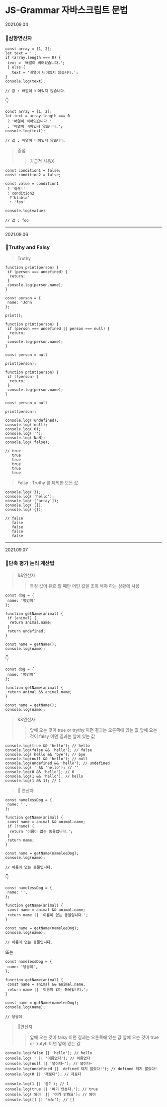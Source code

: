 # JS-Grammar 자바스크립트 문법 
2021.09.04
### :dog:삼항연산자

```
const array = [1, 2];
let text = '';
if (array.length === 0) {
 text = '배열이 비어있습니다.';
 } else {
   text = '배열이 비어있지 않습니다.';
}
console.log(text);

// 값 : 배열이 비어있지 않습니다.
```

:point_down:

```
const array = [1, 2];
let text = array.length === 0 
 ? '배열이 비어있습니다.' 
 : '배열이 비어있지 않습니다.';
console.log(text);

// 값 : 배열이 비어있지 않습니다.
```

>중첩
>>가급적 사용X

```
const condition1 = false;
const condition2 = false;

const value = condition1
 ? '와우!'
 : condition2
  ?'blabla'
  : 'foo'

console.log(value)

// 값 : foo
```

---
2021.09.06
### :dog:Truthy and Falsy

>Truthy

```
function print(person) {
 if (person === undefined) {
  return;
 }
 console.log(person.name);
}

const person = {
 name: 'John'
};

print();
```

```
function print(person) {
 if (person === undefined || person === null) {
  return;
 }
 console.log(person.name);
}

const person = null

print(person);
```

```
function print(person) {
 if (!person) {
  return;
 }
 console.log(person.name);
}

const person = null

print(person);
```

```
console.log(!undefined);
console.log(!null);
console.log(!0);
console.log(!'');
console.log(!NaN);
console.log(!false);

// true
   true
   true
   true
   true
   true
```

>Falsy : Truthy 를 제외한 모든 값

```
console.log(!3);
console.log(!'hello');
console.log(!['array']);
console.log(![]);
console.log(!{});

// false
   false
   false
   false
   false
```

---
2021.09.07
### :dog:단축 평가 논리 계산법

>&&연산자
>>특정 값이 유효 할 때만 어떤 값을 조회 해야 하는 상황에 사용

```
const dog = {
 name: '멍멍이'
};

function getName(animal) {
 if (animal) {
  return animal.name;
 }
 return undefined;
}

const name = getName();
console.log(name);
```

:point_down:

```
const dog = {
 name: '멍멍이'
};

function getName(animal) {
 return animal && animal.name;
}

const name = getName();
console.log(name);
```

>&&연산자
>>앞에 오는 것이 true or trythy 이면 결과는 오른쪽에 있는 값
>>앞에 오는 것이 falsy 이면 결과는 앞에 있는 값

```
console.log(true && 'hello'); // hello
console.log(false && 'hello'); // false
console.log('hello && 'bye'); // bye
console.log(null && 'hello'); // null
console.log(undefined && 'hello'); // undefined
console.log('' && 'hello'); // ''
console.log(0 && 'hello'); // 0
console.log(1 && 'hello'); // hello
console.log(1 && 1); // 1
```

>|| 연산자

```
const namelessDog = {
 name: '',
};

function getName(animal) {
 const name = animal && animal.name;
 if (!name) {
  return '이름이 없는 동물입니다.';
 }
 return name;
}

const name = getName(nameleeDog);
console.log(name);

// 이름이 없는 동물입니다.
```

:point_down:

```
const namelessDog = {
 name: '',
};

function getName(animal) {
 const name = animal && animal.name;
 return name || '이름이 없는 동물입니다.';
}

const name = getName(nameleeDog);
console.log(name);

// 이름이 없는 동물입니다.
```

또는

```
const namelessDog = {
 name: '뭉뭉이',
};

function getName(animal) {
 const name = animal && animal.name;
 return name || '이름이 없는 동물입니다.';
}

const name = getName(nameleeDog);
console.log(name);

// 뭉뭉이
```

>||연산자
>>앞에 오는 것이 falsy 이면 결과는 오른쪽에 있는 값
>>앞에 오는 것이 true or trutyh 이면 앞에 있는 값

```
console.log(false || 'hello'); // hello
console.log('' || '이름없다'); // 이름없다
console.log(null || '널이다~'); // 널이다~
console.log(undefined || 'defined 되지 않았다!'); // defined 되지 않았다!
console.log(0 || '제로다'); // 제로다
```

```
console.log(1 || '음?'); // 1
console.log(true || '여기 안본다.'); // true
console.log('와아' || '여기 안봐요'); // 와아
console.log([] || '노노'); // []
```

